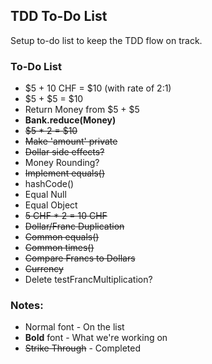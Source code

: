 ## TDD To-Do List
Setup to-do list to keep the TDD flow on track.

### To-Do List
- $5 + 10 CHF = $10 (with rate of 2:1)
- $5 + $5 = $10
- Return Money from $5 + $5
- **Bank.reduce(Money)**
- ~~$5 * 2 = $10~~
- ~~Make 'amount' private~~
- ~~Dollar side effects?~~
- Money Rounding?
- ~~Implement equals()~~
- hashCode()
- Equal Null
- Equal Object
- ~~5 CHF * 2 = 10 CHF~~
- ~~Dollar/Franc Duplication~~
- ~~Common equals()~~
- ~~Common times()~~
- ~~Compare Francs to Dollars~~
- ~~Currency~~
- Delete testFrancMultiplication?

### Notes:
- Normal font - On the list
- **Bold** font - What we're working on
- ~~Strike Through~~ - Completed 